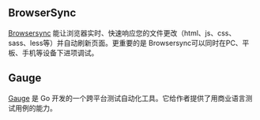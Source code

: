 ## BrowserSync
[Browsersync](http://www.browsersync.cn/) 能让浏览器实时、快速响应您的文件更改（html、js、css、sass、less等）并自动刷新页面。更重要的是 Browsersync可以同时在PC、平板、手机等设备下进项调试。

## Gauge 
[Gauge](http://getgauge.io/documentation/user/current/plugins/) 是 Go 开发的一个跨平台测试自动化工具。它给作者提供了用商业语言测试用例的能力。
